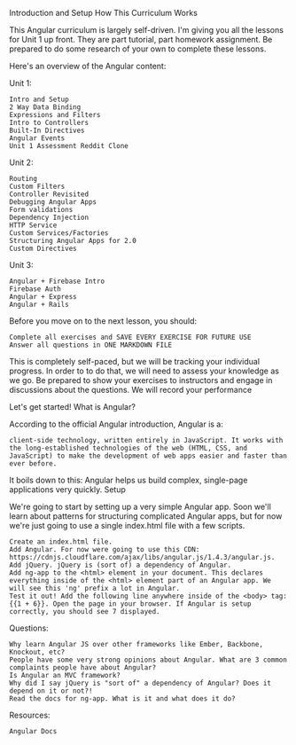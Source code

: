 Introduction and Setup
How This Curriculum Works

This Angular curriculum is largely self-driven. I'm giving you all the lessons for Unit 1 up front. They are part tutorial, part homework assignment. Be prepared to do some research of your own to complete these lessons.

Here's an overview of the Angular content:

Unit 1:

    Intro and Setup
    2 Way Data Binding
    Expressions and Filters
    Intro to Controllers
    Built-In Directives
    Angular Events
    Unit 1 Assessment Reddit Clone

Unit 2:

    Routing
    Custom Filters
    Controller Revisited
    Debugging Angular Apps
    Form validations
    Dependency Injection
    HTTP Service
    Custom Services/Factories
    Structuring Angular Apps for 2.0
    Custom Directives

Unit 3:

    Angular + Firebase Intro
    Firebase Auth
    Angular + Express
    Angular + Rails

Before you move on to the next lesson, you should:

    Complete all exercises and SAVE EVERY EXERCISE FOR FUTURE USE
    Answer all questions in ONE MARKDOWN FILE

This is completely self-paced, but we will be tracking your individual progress. In order to to do that, we will need to assess your knowledge as we go. Be prepared to show your exercises to instructors and engage in discussions about the questions. We will record your performance

Let's get started!
What is Angular?

According to the official Angular introduction, Angular is a:

    client-side technology, written entirely in JavaScript. It works with the long-established technologies of the web (HTML, CSS, and JavaScript) to make the development of web apps easier and faster than ever before.

It boils down to this: Angular helps us build complex, single-page applications very quickly.
Setup

We're going to start by setting up a very simple Angular app. Soon we'll learn about patterns for structuring complicated Angular apps, but for now we're just going to use a single index.html file with a few scripts.

    Create an index.html file.
    Add Angular. For now were going to use this CDN: https://cdnjs.cloudflare.com/ajax/libs/angular.js/1.4.3/angular.js.
    Add jQuery. jQuery is (sort of) a dependency of Angular.
    Add ng-app to the <html> element in your document. This declares everything inside of the <html> element part of an Angular app. We will see this 'ng' prefix a lot in Angular.
    Test it out! Add the following line anywhere inside of the <body> tag: {{1 + 6}}. Open the page in your browser. If Angular is setup correctly, you should see 7 displayed.

Questions:

    Why learn Angular JS over other frameworks like Ember, Backbone, Knockout, etc?
    People have some very strong opinions about Angular. What are 3 common complaints people have about Angular?
    Is Angular an MVC framework?
    Why did I say jQuery is "sort of" a dependency of Angular? Does it depend on it or not?!
    Read the docs for ng-app. What is it and what does it do?

Resources:

    Angular Docs
